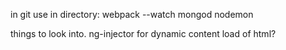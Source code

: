 in git use in directory:
webpack --watch
mongod
nodemon

things to look into. ng-injector for dynamic content load of html?